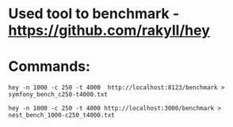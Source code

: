 # Used tool to benchmark - https://github.com/rakyll/hey

# Commands:
`hey -n 1000 -c 250 -t 4000  http://localhost:8123/benchmark > symfony_bench_c250-t4000.txt`

`hey -n 1000 -c 250 -t 4000 http://localhost:3000/benchmark > nest_bench_1000-c250_t4000.txt`
